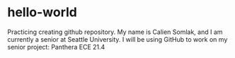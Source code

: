 # hello-world
Practicing creating github repository.
My name is Calien Somlak, and I am currently a senior at Seattle University. 
I will be using GitHub to work on my senior project: Panthera ECE 21.4
